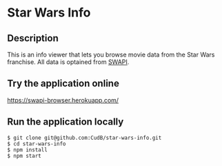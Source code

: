 # Star Wars Info

## Description

This is an info viewer that lets you browse movie data from the Star Wars franchise. All data is optained from [SWAPI](https://swapi.co).

## Try the application online

https://swapi-browser.herokuapp.com/

## Run the application locally

```
$ git clone git@github.com:CudB/star-wars-info.git
$ cd star-wars-info
$ npm install
$ npm start
```
